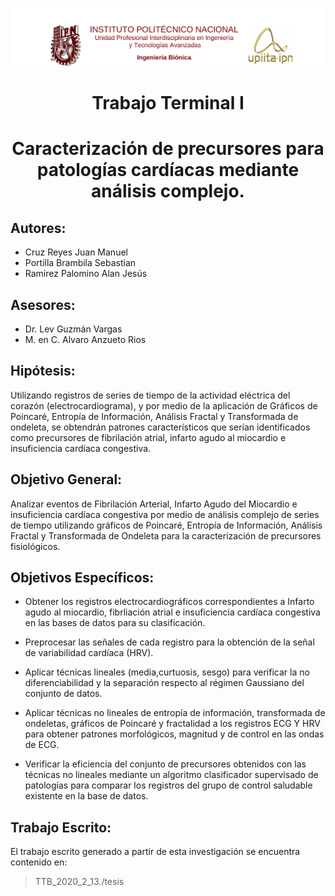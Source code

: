 

![](./imagenes/upiita_tt1.png)
## <h1><center>Trabajo Terminal I</center></h1>
##  <h1><center>Caracterización de precursores para patologías cardíacas mediante análisis complejo.</center></h1>


## Autores:
 * Cruz Reyes Juan Manuel
 * Portilla Brambila Sebastian
 * Ramírez Palomino Alan Jesús

## Asesores:

 * Dr. Lev Guzmán Vargas
 * M. en C. Alvaro Anzueto Rios
 

 ## Hipótesis:
Utilizando registros de series de tiempo de la actividad eléctrica del corazón (electrocardiograma), y por medio de la aplicación de Gráficos de Poincaré, Entropía de Información, Análisis Fractal y Transformada de ondeleta, se obtendrán patrones característicos que serían identificados como precursores de fibrilación atrial, infarto agudo al miocardio e insuficiencia cardíaca congestiva.

## Objetivo General: 
Analizar eventos de Fibrilación Arterial, Infarto Agudo del Miocardio e insuficiencia cardíaca congestiva por medio de análisis complejo de series de tiempo utilizando gráficos de Poincaré, Entropía de Información, Análisis Fractal y  Transformada de Ondeleta para la caracterización de precursores fisiológicos.

## Objetivos Específicos:
* Obtener los registros electrocardiográficos correspondientes a Infarto agudo al miocardio, fibrliación atrial e insuficiencia cardíaca congestiva en las bases de datos para su clasificación.
* Preprocesar las señales de cada registro para la obtención de la señal de variabilidad cardíaca (HRV). 
* Aplicar técnicas lineales (media,curtuosis, sesgo) para verificar la no diferenciabilidad y la separación respecto al régimen Gaussiano del conjunto de datos.

* Aplicar técnicas no lineales de entropía de información, transformada de ondeletas, gráficos de Poincaré y fractalidad a los registros ECG Y HRV para obtener patrones morfológicos, magnitud y de control en las ondas de ECG.
* Verificar la eficiencia del conjunto de precursores obtenidos con las técnicas no lineales mediante un algoritmo clasificador supervisado de patologías para comparar los registros del grupo de control saludable existente en la base de datos.

## Trabajo Escrito:

El trabajo escrito generado a partir de esta investigación se encuentra contenido en:
> TTB_2020_2_13./tesis